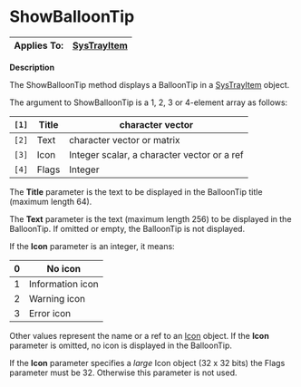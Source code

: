 




<h1 class="heading"><span class="name">ShowBalloonTip</span></h1>

| Applies To: | [SysTrayItem](./systrayitem.md) |
| --- | ---  |


**Description**


The ShowBalloonTip method displays a BalloonTip in a [SysTrayItem](./systrayitem.md) object.


The argument to ShowBalloonTip is a  1, 2, 3 or 4-element array as follows:


| `[1]` | Title | character vector |
| --- | --- | ---  |
| `[2]` | Text | character vector or matrix |
| `[3]` | Icon | Integer scalar,  a character vector or a ref |
| `[4]` | Flags | Integer |


The **Title** parameter is the text to be displayed in the BalloonTip title (maximum length 64).


The **Text** parameter is the text (maximum length 256) to be displayed in the BalloonTip. If omitted or empty, the BalloonTip is not displayed.


If the **Icon** parameter is an integer, it means:


| 0 | No icon |
| --- | ---  |
| 1 | Information icon |
| 2 | Warning icon |
| 3 | Error icon |


Other values represent the name or a ref to an [Icon](./icon.md) object. If the **Icon** parameter is omitted, no icon is displayed in the BalloonTip.


If the **Icon** parameter specifies a *large* Icon object (32 x 32 bits) the Flags parameter must be 32. Otherwise this parameter is not used.



